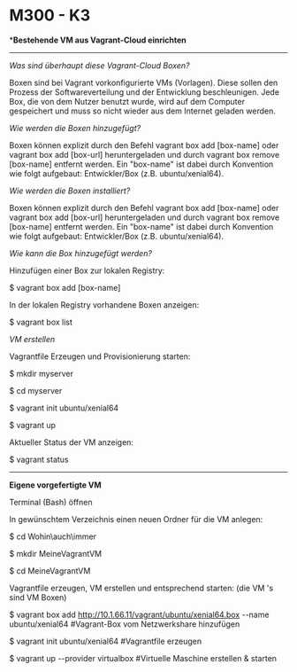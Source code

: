 M300 - K3
============

***Bestehende VM aus Vagrant-Cloud einrichten**
***

*Was sind überhaupt diese Vagrant-Cloud Boxen?*

Boxen sind bei Vagrant vorkonfigurierte VMs (Vorlagen). Diese sollen den Prozess
der Softwareverteilung und der Entwicklung beschleunigen. Jede Box, die von dem
Nutzer benutzt wurde, wird auf dem Computer gespeichert und muss so nicht wieder
aus dem Internet geladen werden.

*Wie werden die Boxen hinzugefügt?*

Boxen können explizit durch den Befehl vagrant box add [box-name] oder vagrant
box add [box-url] heruntergeladen und durch vagrant box remove [box-name]
entfernt werden. Ein "box-name" ist dabei durch Konvention wie folgt aufgebaut:
Entwickler/Box (z.B. ubuntu/xenial64).

*Wie werden die Boxen installiert?*

Boxen können explizit durch den Befehl vagrant box add [box-name] oder vagrant
box add [box-url] heruntergeladen und durch vagrant box remove [box-name]
entfernt werden. Ein "box-name" ist dabei durch Konvention wie folgt aufgebaut:
Entwickler/Box (z.B. ubuntu/xenial64).

*Wie kann die Box hinzugefügt werden?*

Hinzufügen einer Box zur lokalen Registry:

\$ vagrant box add [box-name]

In der lokalen Registry vorhandene Boxen anzeigen:

\$ vagrant box list

*VM erstellen*

Vagrantfile Erzeugen und Provisionierung starten:

\$ mkdir myserver

\$ cd myserver

\$ vagrant init ubuntu/xenial64

\$ vagrant up

Aktueller Status der VM anzeigen:

\$ vagrant status

***

**Eigene vorgefertigte VM**

Terminal (Bash) öffnen

In gewünschtem Verzeichnis einen neuen Ordner für die VM anlegen:

\$ cd Wohin\\auch\\immer

\$ mkdir MeineVagrantVM

\$ cd MeineVagrantVM

Vagrantfile erzeugen, VM erstellen und entsprechend starten: (die VM 's sind VM Boxen)

\$ vagrant box add http://10.1.66.11/vagrant/ubuntu/xenial64.box --name
ubuntu/xenial64 \#Vagrant-Box vom Netzwerkshare hinzufügen

\$ vagrant init ubuntu/xenial64 \#Vagrantfile erzeugen

\$ vagrant up --provider virtualbox \#Virtuelle Maschine erstellen & starten

